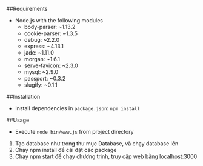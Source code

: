 ##Requirements
* Node.js with the following modules
    * body-parser: ~1.13.2
    * cookie-parser: ~1.3.5
    * debug: ~2.2.0
    * express: ~4.13.1
    * jade: ~1.11.0
    * morgan: ~1.6.1
    * serve-favicon: ~2.3.0
    * mysql: ~2.9.0
    * passport: ~0.3.2
    * slugify: ~0.1.1

##Installation
* Install dependencies in `package.json`: `npm install`

##Usage
* Execute `node bin/www.js` from project directory


1. Tạo database như trong thư mục Database, và chạy database lên
2. Chạy npm install để cài đặt các package
3. Chạy npm start để chạy chương trình, truy cập web bằng localhost:3000

